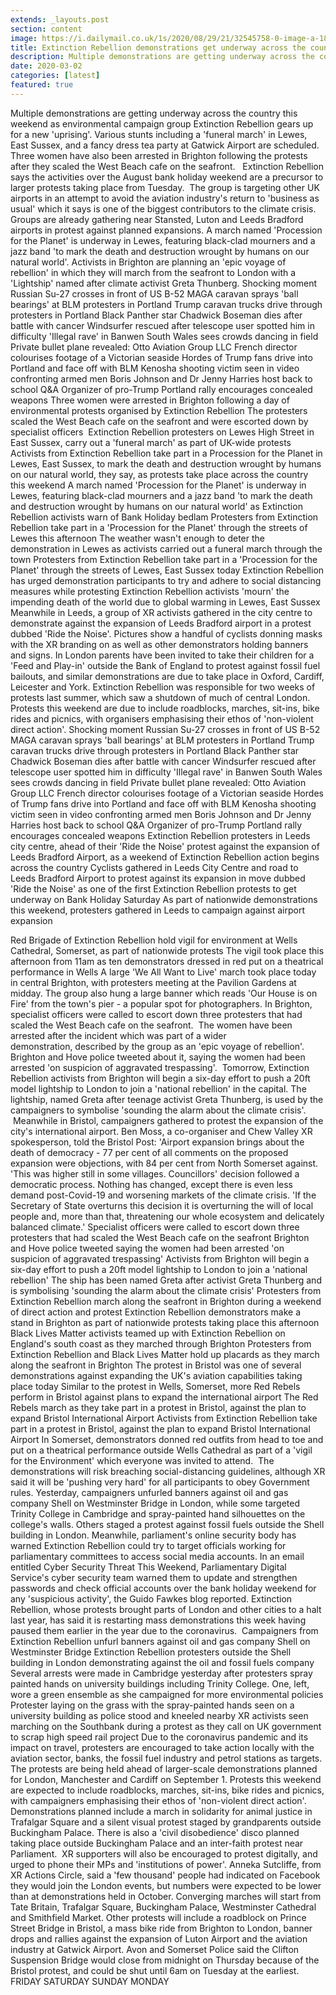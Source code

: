 ```yaml
---
extends: _layouts.post
section: content
image: https://i.dailymail.co.uk/1s/2020/08/29/21/32545758-0-image-a-18_1598732717722.jpg 
title: Extinction Rebellion demonstrations get underway across the country after group promised bedlam 
description: Multiple demonstrations are getting underway across the country this weekend as environmental campaign group Extinction Rebellion gears up for a new 'uprising'. 
date: 2020-03-02 
categories: [latest] 
featured: true 
--- 
```

Multiple demonstrations are getting underway across the country this weekend as environmental campaign group Extinction Rebellion gears up for a new 'uprising'.
Various stunts including a 'funeral march' in Lewes, East Sussex, and a fancy dress tea party at Gatwick Airport are scheduled.
Three women have also been arrested in Brighton following the protests after they scaled the West Beach cafe on the seafront.  
Extinction Rebellion says the activities over the August bank holiday weekend are a precursor to larger protests taking place from Tuesday. 
The group is targeting other UK airports in an attempt to avoid the aviation industry's return to 'business as usual' which it says is one of the biggest contributors to the climate crisis.
Groups are already gathering near Stansted, Luton and Leeds Bradford airports in protest against planned expansions.
A march named 'Procession for the Planet' is underway in Lewes, featuring black-clad mourners and a jazz band 'to mark the death and destruction wrought by humans on our natural world'.
Activists in Brighton are planning an 'epic voyage of rebellion' in which they will march from the seafront to London with a 'Lightship' named after climate activist Greta Thunberg.
Shocking moment Russian Su-27 crosses in front of US B-52
MAGA caravan sprays 'ball bearings' at BLM protesters in Portland
Trump caravan trucks drive through protesters in Portland
Black Panther star Chadwick Boseman dies after battle with cancer
Windsurfer rescued after telescope user spotted him in difficulty
'Illegal rave' in Banwen South Wales sees crowds dancing in field
Private bullet plane revealed: Otto Aviation Group LLC
French director colourises footage of a Victorian seaside
Hordes of Trump fans drive into Portland and face off with BLM
Kenosha shooting victim seen in video confronting armed men
Boris Johnson and Dr Jenny Harries host back to school Q&A
Organizer of pro-Trump Portland rally encourages concealed weapons
Three women were arrested in Brighton following a day of environmental protests organised by Extinction Rebellion
The protesters scaled the West Beach cafe on the seafront and were escorted down by specialist officers 
Extinction Rebellion protesters on Lewes High Street in East Sussex, carry out a 'funeral march' as part of UK-wide protests
Activists from Extinction Rebellion take part in a Procession for the Planet in Lewes, East Sussex, to mark the death and destruction wrought by humans on our natural world, they say, as protests take place across the country this weekend
A march named 'Procession for the Planet' is underway in Lewes, featuring black-clad mourners and a jazz band 'to mark the death and destruction wrought by humans on our natural world' as Extinction Rebellion activists warn of Bank Holiday bedlam
Protesters from Extinction Rebellion take part in a 'Procession for the Planet' through the streets of Lewes this afternoon
The weather wasn't enough to deter the demonstration in Lewes as activists carried out a funeral march through the town
Protesters from Extinction Rebellion take part in a 'Procession for the Planet' through the streets of Lewes, East Sussex today
Extinction Rebellion has urged demonstration participants to try and adhere to social distancing measures while protesting
Extinction Rebellion activists 'mourn' the impending death of the world due to global warming in Lewes, East Sussex
Meanwhile in Leeds, a group of XR activists gathered in the city centre to demonstrate against the expansion of Leeds Bradford airport in a protest dubbed 'Ride the Noise'.
Pictures show a handful of cyclists donning masks with the XR branding on as well as other demonstrators holding banners and signs.
In London parents have been invited to take their children for a 'Feed and Play-in' outside the Bank of England to protest against fossil fuel bailouts, and similar demonstrations are due to take place in Oxford, Cardiff, Leicester and York.
Extinction Rebellion was responsible for two weeks of protests last summer, which saw a shutdown of much of central London.
Protests this weekend are due to include roadblocks, marches, sit-ins, bike rides and picnics, with organisers emphasising their ethos of 'non-violent direct action'.
Shocking moment Russian Su-27 crosses in front of US B-52
MAGA caravan sprays 'ball bearings' at BLM protesters in Portland
Trump caravan trucks drive through protesters in Portland
Black Panther star Chadwick Boseman dies after battle with cancer
Windsurfer rescued after telescope user spotted him in difficulty
'Illegal rave' in Banwen South Wales sees crowds dancing in field
Private bullet plane revealed: Otto Aviation Group LLC
French director colourises footage of a Victorian seaside
Hordes of Trump fans drive into Portland and face off with BLM
Kenosha shooting victim seen in video confronting armed men
Boris Johnson and Dr Jenny Harries host back to school Q&A
Organizer of pro-Trump Portland rally encourages concealed weapons
Extinction Rebellion protesters in Leeds city centre, ahead of their 'Ride the Noise' protest against the expansion of Leeds Bradford Airport, as a weekend of Extinction Rebellion action begins across the country
Cyclists gathered in Leeds City Centre and road to Leeds Bradford Airport to protest against its expansion in move dubbed 'Ride the Noise' as one of the first Extinction Rebellion protests to get underway on Bank Holiday Saturday
As part of nationwide demonstrations this weekend, protesters gathered in Leeds to campaign against airport expansion

Red Brigade of Extinction Rebellion hold vigil for environment at Wells Cathedral, Somerset, as part of nationwide protests
The vigil took place this afternoon from 11am as ten demonstrators dressed in red put on a theatrical performance in Wells
A large 'We All Want to Live' march took place today in central Brighton, with protesters meeting at the Pavilion Gardens at midday.
The group also hung a large banner which reads 'Our House is on Fire' from the town's pier - a popular spot for photographers.
In Brighton, specialist officers were called to escort down three protesters that had scaled the West Beach cafe on the seafront. 
The women have been arrested after the incident which was part of a wider demonstration, described by the group as an 'epic voyage of rebellion'. 
Brighton and Hove police tweeted about it, saying the women had been arrested 'on suspicion of aggravated trespassing'. 
Tomorrow, Extinction Rebellion activists from Brighton will begin a six-day effort to push a 20ft model lightship to London to join a 'national rebellion' in the capital.
The lightship, named Greta after teenage activist Greta Thunberg, is used by the campaigners to symbolise 'sounding the alarm about the climate crisis'.  
 Meanwhile in Bristol, campaigners gathered to protest the expansion of the city's international airport.
Ben Moss, a co-organiser and Chew Valley XR spokesperson, told the Bristol Post: 'Airport expansion brings about the death of democracy - 77 per cent of all comments on the proposed expansion were objections, with 84 per cent from North Somerset against.
'This was higher still in some villages. Councillors' decision followed a democratic process. Nothing has changed, except there is even less demand post-Covid-19 and worsening markets of the climate crisis.
'If the Secretary of State overturns this decision it is overturning the will of local people and, more than that, threatening our whole ecosystem and delicately balanced climate.'
Specialist officers were called to escort down three protesters that had scaled the West Beach cafe on the seafront
Brighton and Hove police tweeted saying the women had been arrested 'on suspicion of aggravated trespassing'
Activists from Brighton will begin a six-day effort to push a 20ft model lightship to London to join a 'national rebellion'
The ship has been named Greta after activist Greta Thunberg and is symbolising 'sounding the alarm about the climate crisis'
Protesters from Extinction Rebellion march along the seafront in Brighton during a weekend of direct action and protest
Extinction Rebellion demonstrators make a stand in Brighton as part of nationwide protests taking place this afternoon
Black Lives Matter activists teamed up with Extinction Rebellion on England's south coast as they marched through Brighton
Protesters from Extinction Rebellion and Black Lives Matter hold up placards as they march along the seafront in Brighton
The protest in Bristol was one of several demonstrations against expanding the UK's aviation capabilities taking place today
Similar to the protest in Wells, Somerset, more Red Rebels perform in Bristol against plans to expand the international airport
The Red Rebels march as they take part in a protest in Bristol, against the plan to expand Bristol International Airport
Activists from Extinction Rebellion take part in a protest in Bristol, against the plan to expand Bristol International Airport
In Somerset, demonstrators donned red outfits from head to toe and put on a theatrical performance outside Wells Cathedral as part of a 'vigil for the Environment' which everyone was invited to attend. 
The demonstrations will risk breaching social-distancing guidelines, although XR said it will be 'pushing very hard' for all participants to obey Government rules.
Yesterday, campaigners unfurled banners against oil and gas company Shell on Westminster Bridge in London, while some targeted Trinity College in Cambridge and spray-painted hand silhouettes on the college's walls.
Others staged a protest against fossil fuels outside the Shell building in London.
Meanwhile, parliament's online security body has warned Extinction Rebellion could try to target officials working for parliamentary committees to access social media accounts.
In an email entitled Cyber Security Threat This Weekend, Parliamentary Digital Service's cyber security team warned them to update and strengthen passwords and check official accounts over the bank holiday weekend for any 'suspicious activity', the Guido Fawkes blog reported.
Extinction Rebellion, whose protests brought parts of London and other cities to a halt last year, has said it is restarting mass demonstrations this week having paused them earlier in the year due to the coronavirus. 
Campaigners from Extinction Rebellion unfurl banners against oil and gas company Shell on Westminster Bridge
Extinction Rebellion protesters outside the Shell building in London demonstrating against the oil and fossil fuels company
Several arrests were made in Cambridge yesterday after protesters spray painted hands on university buildings including Trinity College. One, left, wore a green ensemble as she campaigned for more environmental policies
Protester laying on the grass with the spray-painted hands seen on a university building as police stood and kneeled nearby
XR activists seen marching on the Southbank during a protest as they call on UK government to scrap high speed rail project
Due to the coronavirus pandemic and its impact on travel, protesters are encouraged to take action locally with the aviation sector, banks, the fossil fuel industry and petrol stations as targets.
The protests are being held ahead of larger-scale demonstrations planned for London, Manchester and Cardiff on September 1.
Protests this weekend are expected to include roadblocks, marches, sit-ins, bike rides and picnics, with campaigners emphasising their ethos of 'non-violent direct action'.
Demonstrations planned include a march in solidarity for animal justice in Trafalgar Square and a silent visual protest staged by grandparents outside Buckingham Palace.
There is also a 'civil disobedience' disco planned taking place outside Buckingham Palace and an inter-faith protest near Parliament. 
XR supporters will also be encouraged to protest digitally, and urged to phone their MPs and 'institutions of power'.
Anneka Sutcliffe, from XR Actions Circle, said a 'few thousand' people had indicated on Facebook they would join the London events, but numbers were expected to be lower than at demonstrations held in October.
Converging marches will start from Tate Britain, Trafalgar Square, Buckingham Palace, Westminster Cathedral and Smithfield Market.
Other protests will include a roadblock on Prince Street Bridge in Bristol, a mass bike ride from Brighton to London, banner drops and rallies against the expansion of Luton Airport and the aviation industry at Gatwick Airport.
Avon and Somerset Police said the Clifton Suspension Bridge would close from midnight on Thursday because of the Bristol protest, and could be shut until 6am on Tuesday at the earliest. 
FRIDAY
SATURDAY
SUNDAY
MONDAY 
 
